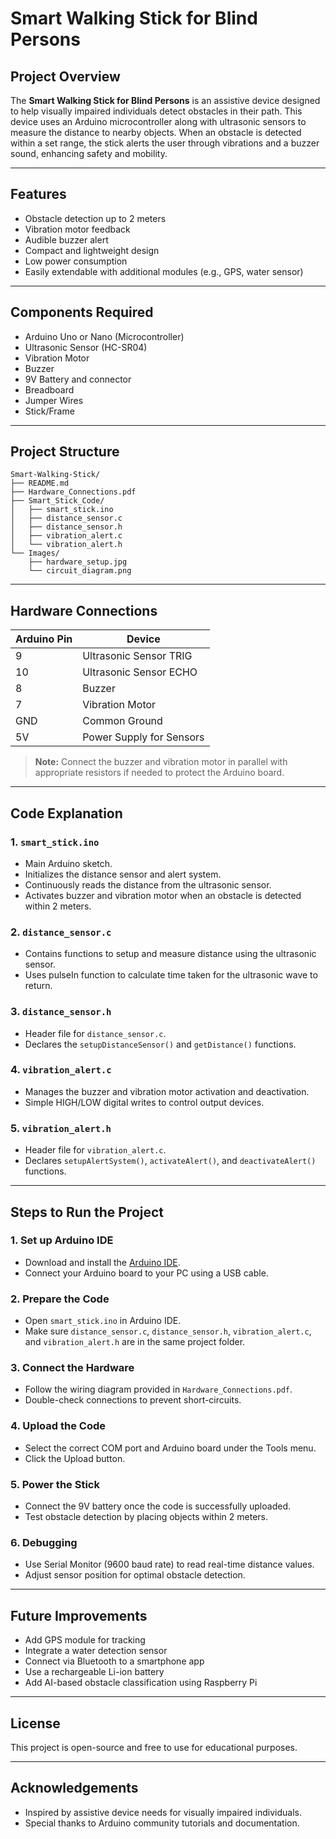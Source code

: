 # Smart Walking Stick for Blind Persons

## Project Overview

The **Smart Walking Stick for Blind Persons** is an assistive device designed to help visually impaired individuals detect obstacles in their path. This device uses an Arduino microcontroller along with ultrasonic sensors to measure the distance to nearby objects. When an obstacle is detected within a set range, the stick alerts the user through vibrations and a buzzer sound, enhancing safety and mobility.

---

## Features

- Obstacle detection up to 2 meters
- Vibration motor feedback
- Audible buzzer alert
- Compact and lightweight design
- Low power consumption
- Easily extendable with additional modules (e.g., GPS, water sensor)

---

## Components Required

- Arduino Uno or Nano (Microcontroller)
- Ultrasonic Sensor (HC-SR04)
- Vibration Motor
- Buzzer
- 9V Battery and connector
- Breadboard
- Jumper Wires
- Stick/Frame

---

## Project Structure

```
Smart-Walking-Stick/
├── README.md
├── Hardware_Connections.pdf
├── Smart_Stick_Code/
│   ├── smart_stick.ino
│   ├── distance_sensor.c
│   ├── distance_sensor.h
│   ├── vibration_alert.c
│   └── vibration_alert.h
└── Images/
    ├── hardware_setup.jpg
    └── circuit_diagram.png
```

---

## Hardware Connections

| Arduino Pin | Device               |
|-------------|----------------------|
| 9           | Ultrasonic Sensor TRIG|
| 10          | Ultrasonic Sensor ECHO|
| 8           | Buzzer                |
| 7           | Vibration Motor       |
| GND         | Common Ground         |
| 5V          | Power Supply for Sensors|

> **Note:** Connect the buzzer and vibration motor in parallel with appropriate resistors if needed to protect the Arduino board.


---

## Code Explanation

### 1. `smart_stick.ino`
- Main Arduino sketch.
- Initializes the distance sensor and alert system.
- Continuously reads the distance from the ultrasonic sensor.
- Activates buzzer and vibration motor when an obstacle is detected within 2 meters.

### 2. `distance_sensor.c`
- Contains functions to setup and measure distance using the ultrasonic sensor.
- Uses pulseIn function to calculate time taken for the ultrasonic wave to return.

### 3. `distance_sensor.h`
- Header file for `distance_sensor.c`.
- Declares the `setupDistanceSensor()` and `getDistance()` functions.

### 4. `vibration_alert.c`
- Manages the buzzer and vibration motor activation and deactivation.
- Simple HIGH/LOW digital writes to control output devices.

### 5. `vibration_alert.h`
- Header file for `vibration_alert.c`.
- Declares `setupAlertSystem()`, `activateAlert()`, and `deactivateAlert()` functions.

---

## Steps to Run the Project

### 1. Set up Arduino IDE
- Download and install the [Arduino IDE](https://www.arduino.cc/en/software).
- Connect your Arduino board to your PC using a USB cable.

### 2. Prepare the Code
- Open `smart_stick.ino` in Arduino IDE.
- Make sure `distance_sensor.c`, `distance_sensor.h`, `vibration_alert.c`, and `vibration_alert.h` are in the same project folder.

### 3. Connect the Hardware
- Follow the wiring diagram provided in `Hardware_Connections.pdf`.
- Double-check connections to prevent short-circuits.

### 4. Upload the Code
- Select the correct COM port and Arduino board under the Tools menu.
- Click the Upload button.

### 5. Power the Stick
- Connect the 9V battery once the code is successfully uploaded.
- Test obstacle detection by placing objects within 2 meters.

### 6. Debugging
- Use Serial Monitor (9600 baud rate) to read real-time distance values.
- Adjust sensor position for optimal obstacle detection.

---

## Future Improvements

- Add GPS module for tracking
- Integrate a water detection sensor
- Connect via Bluetooth to a smartphone app
- Use a rechargeable Li-ion battery
- Add AI-based obstacle classification using Raspberry Pi

---

## License

This project is open-source and free to use for educational purposes.

---

## Acknowledgements

- Inspired by assistive device needs for visually impaired individuals.
- Special thanks to Arduino community tutorials and documentation.

